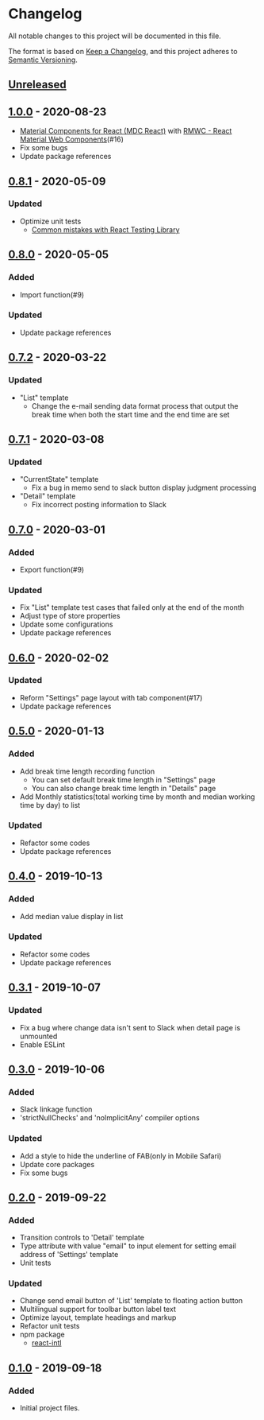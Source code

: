 # Changelog

All notable changes to this project will be documented in this file.

The format is based on [Keep a Changelog](https://keepachangelog.com/en/1.0.0/),
and this project adheres to [Semantic Versioning](https://semver.org/spec/v2.0.0.html).

## [Unreleased]

## [1.0.0] - 2020-08-23

- [Material Components for React (MDC React)](https://github.com/material-components/material-components-web-react) with [RMWC - React Material Web Components](https://rmwc.io/)(#16)
- Fix some bugs
- Update package references

## [0.8.1] - 2020-05-09

### Updated

- Optimize unit tests
  - [Common mistakes with React Testing Library](https://kentcdodds.com/blog/common-mistakes-with-react-testing-library)

## [0.8.0] - 2020-05-05

### Added

- Import function(#9)

### Updated

- Update package references

## [0.7.2] - 2020-03-22

### Updated

- "List" template
  - Change the e-mail sending data format process that output the break time when both the start time and the end time are set

## [0.7.1] - 2020-03-08

### Updated

- "CurrentState" template
  - Fix a bug in memo send to slack button display judgment processing
- "Detail" template
  - Fix incorrect posting information to Slack

## [0.7.0] - 2020-03-01

### Added

- Export function(#9)

### Updated

- Fix "List" template test cases that failed only at the end of the month
- Adjust type of store properties
- Update some configurations
- Update package references

## [0.6.0] - 2020-02-02

### Updated

- Reform "Settings" page layout with tab component(#17)
- Update package references

## [0.5.0] - 2020-01-13

### Added

- Add break time length recording function
  - You can set default break time length in "Settings" page
  - You can also change break time length in "Details" page
- Add Monthly statistics(total working time by month and median working time by day) to list

### Updated

- Refactor some codes
- Update package references

## [0.4.0] - 2019-10-13

### Added

- Add median value display in list

### Updated

- Refactor some codes
- Update package references

## [0.3.1] - 2019-10-07

### Updated

- Fix a bug where change data isn't sent to Slack when detail page is unmounted
- Enable ESLint

## [0.3.0] - 2019-10-06

### Added

- Slack linkage function
- 'strictNullChecks' and 'noImplicitAny' compiler options

### Updated

- Add a style to hide the underline of FAB(only in Mobile Safari)
- Update core packages
- Fix some bugs

## [0.2.0] - 2019-09-22

### Added

- Transition controls to 'Detail' template
- Type attribute with value "email" to input element for setting email address of 'Settings' template
- Unit tests

### Updated

- Change send email button of 'List' template to floating action button
- Multilingual support for toolbar button label text
- Optimize layout, template headings and markup
- Refactor unit tests
- npm package
  - [react-intl](https://github.com/formatjs/react-intl)

## [0.1.0] - 2019-09-18

### Added

- Initial project files.

[unreleased]: https://github.com/DBC-Works/working-time-around/compare/v1.0.0...HEAD
[1.0.0]: https://github.com/DBC-Works/working-time-around/releases/tag/v1.0.0
[0.8.1]: https://github.com/DBC-Works/working-time-around/releases/tag/v0.8.1
[0.8.0]: https://github.com/DBC-Works/working-time-around/releases/tag/v0.8.0
[0.7.2]: https://github.com/DBC-Works/working-time-around/releases/tag/v0.7.2
[0.7.1]: https://github.com/DBC-Works/working-time-around/releases/tag/v0.7.1
[0.7.0]: https://github.com/DBC-Works/working-time-around/releases/tag/v0.7.0
[0.6.0]: https://github.com/DBC-Works/working-time-around/releases/tag/v0.6.0
[0.5.0]: https://github.com/DBC-Works/working-time-around/releases/tag/v0.5.0
[0.4.0]: https://github.com/DBC-Works/working-time-around/releases/tag/v0.4.0
[0.3.1]: https://github.com/DBC-Works/working-time-around/releases/tag/v0.3.1
[0.3.0]: https://github.com/DBC-Works/working-time-around/releases/tag/v0.3.0
[0.2.0]: https://github.com/DBC-Works/working-time-around/releases/tag/v0.2.0
[0.1.0]: https://github.com/DBC-Works/working-time-around/releases/tag/v0.1.0
